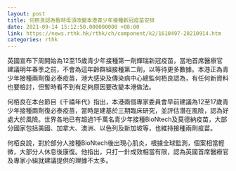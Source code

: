 ```yaml
---
layout: post
title: 何栢良認為暫時毋須改變本港青少年接種新冠疫苗安排
date: 2021-09-14 15:12:50.000000000 +08:00
link: https://news.rthk.hk/rthk/ch/component/k2/1610497-20210914.htm
categories: rthk
---
```


英國宣布下周開始為12至15歲青少年接種第一劑輝瑞新冠疫苗，當地首席醫療官建議明年春季之前，不會為這年齡群組接種第二劑，以等待更多數據。本港正為青少年接種兩劑復必泰疫苗，港大感染及傳染病中心總監何栢良認為，有任何新資料也要檢討，但暫時看不到有足夠原因要改變本港做法。

何栢良在本台節目《千禧年代》指出，本港兩個專家委員會早前建議為12至17歲青少年接種兩劑復必泰疫苗，當時是建基於三期臨床研究，並評估潛在風險，認為好處大於風險。世界各地已有超過1千萬名青少年接種BioNtech及莫德納疫苗，大部分國家包括美國、加拿大、澳洲、以色列及新加坡等，也維持接種兩劑疫苗。

何栢良說，對於部分人接種BioNtech後出現心肌炎，根據全球監測，個案相當輕微，大部分人休息後康復。他指出，只打一針成效相當有限，認為英國首席醫療官及專家小組就建議提供的理據不太多。
